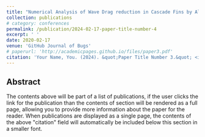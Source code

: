 ```yaml
---
title: "Numerical Analysis of Wave Drag reduction in Cascade Fins by Altering Leading Edge Shape"
collection: publications
# category: conferences
permalink: /publication/2024-02-17-paper-title-number-4
excerpt: ' '
date: 2020-02-17
venue: 'GitHub Journal of Bugs'
# paperurl: 'http://academicpages.github.io/files/paper3.pdf'
citation: 'Your Name, You. (2024). &quot;Paper Title Number 3.&quot; <i>GitHub Journal of Bugs</i>. 1(3).'
---
```


## Abstract

The contents above will be part of a list of publications, if the user clicks the link for the publication than the contents of section will be rendered as a full page, allowing you to provide more information about the paper for the reader. When publications are displayed as a single page, the contents of the above "citation" field will automatically be included below this section in a smaller font.
